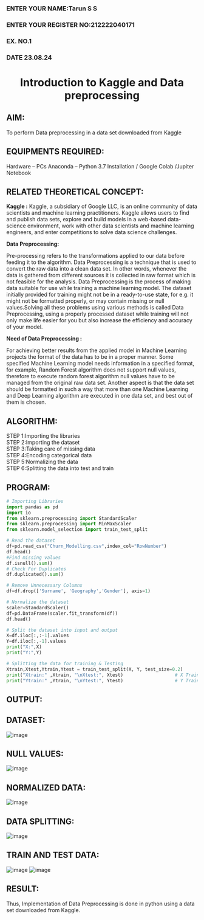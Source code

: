 <H3>ENTER YOUR NAME:Tarun S S</H3>
<H3>ENTER YOUR REGISTER NO:212222040171</H3>
<H3>EX. NO.1</H3>
<H3>DATE 23.08.24</H3>
<H1 ALIGN =CENTER> Introduction to Kaggle and Data preprocessing</H1>

## AIM:

To perform Data preprocessing in a data set downloaded from Kaggle

## EQUIPMENTS REQUIRED:
Hardware – PCs
Anaconda – Python 3.7 Installation / Google Colab /Jupiter Notebook

## RELATED THEORETICAL CONCEPT:

**Kaggle :**
Kaggle, a subsidiary of Google LLC, is an online community of data scientists and machine learning practitioners. Kaggle allows users to find and publish data sets, explore and build models in a web-based data-science environment, work with other data scientists and machine learning engineers, and enter competitions to solve data science challenges.

**Data Preprocessing:**

Pre-processing refers to the transformations applied to our data before feeding it to the algorithm. Data Preprocessing is a technique that is used to convert the raw data into a clean data set. In other words, whenever the data is gathered from different sources it is collected in raw format which is not feasible for the analysis.
Data Preprocessing is the process of making data suitable for use while training a machine learning model. The dataset initially provided for training might not be in a ready-to-use state, for e.g. it might not be formatted properly, or may contain missing or null values.Solving all these problems using various methods is called Data Preprocessing, using a properly processed dataset while training will not only make life easier for you but also increase the efficiency and accuracy of your model.

**Need of Data Preprocessing :**

For achieving better results from the applied model in Machine Learning projects the format of the data has to be in a proper manner. Some specified Machine Learning model needs information in a specified format, for example, Random Forest algorithm does not support null values, therefore to execute random forest algorithm null values have to be managed from the original raw data set.
Another aspect is that the data set should be formatted in such a way that more than one Machine Learning and Deep Learning algorithm are executed in one data set, and best out of them is chosen.


## ALGORITHM:
STEP 1:Importing the libraries<BR>
STEP 2:Importing the dataset<BR>
STEP 3:Taking care of missing data<BR>
STEP 4:Encoding categorical data<BR>
STEP 5:Normalizing the data<BR>
STEP 6:Splitting the data into test and train<BR>

##  PROGRAM:
```python
# Importing Libraries
import pandas as pd                                                 
import io
from sklearn.preprocessing import StandardScaler
from sklearn.preprocessing import MinMaxScaler
from sklearn.model_selection import train_test_split

# Read the dataset 
df=pd.read_csv("Churn_Modelling.csv",index_col="RowNumber")         
df.head()
#Find missing values
df.isnull().sum()
# Check For Duplicates 
df.duplicated().sum()

# Remove Unnecessary Columns            
df=df.drop(['Surname', 'Geography','Gender'], axis=1)

# Normalize the dataset
scaler=StandardScaler()                                             
df=pd.DataFrame(scaler.fit_transform(df))
df.head()

# Split the dataset into input and output
X=df.iloc[:,:-1].values
Y=df.iloc[:,-1].values                     
print("X:",X)
print("Y:",Y)

# Splitting the data for training & Testing          
Xtrain,Xtest,Ytrain,Ytest = train_test_split(X, Y, test_size=0.2)
print("Xtrain:" ,Xtrain, "\nXtest:", Xtest)                   # X Train and Test
print("Ytrain:" ,Ytrain, "\nYtest:", Ytest)                   # Y Train and Test                  
```

## OUTPUT:
## DATASET:
![image](https://github.com/Adhithyaram29D/Ex-1-NN/assets/119393540/bf668410-477d-4614-a08c-0f3627d1789f)
## NULL VALUES:
![image](https://github.com/Adhithyaram29D/Ex-1-NN/assets/119393540/08e0e171-e351-4cb6-8ebd-c19cfe7e7929)
## NORMALIZED DATA:
![image](https://github.com/Adhithyaram29D/Ex-1-NN/assets/119393540/a3605b2b-7a2c-4944-bfd5-3f2464748c11)
## DATA SPLITTING:
![image](https://github.com/Adhithyaram29D/Ex-1-NN/assets/119393540/8d165786-d0be-4219-8005-2e12ca155b72)
## TRAIN AND TEST DATA:
![image](https://github.com/Adhithyaram29D/Ex-1-NN/assets/119393540/e0d9d8e8-0266-4638-8aba-4965a02655e2)
![image](https://github.com/Adhithyaram29D/Ex-1-NN/assets/119393540/a52d9643-e6e0-4643-a307-9da1c97672cd)


## RESULT:
Thus, Implementation of Data Preprocessing is done in python  using a data set downloaded from Kaggle.


